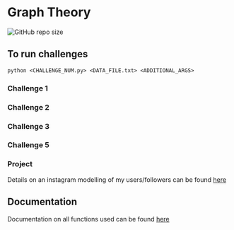 # Graph Theory
![GitHub repo size](https://img.shields.io/github/repo-size/ThomasLee94/graph_challenges.svg?style=plastic)

## To run challenges

```
python <CHALLENGE_NUM.py> <DATA_FILE.txt> <ADDITIONAL_ARGS>
```

### Challenge 1

### Challenge 2

### Challenge 3

### Challenge 5

### Project
Details on an instagram modelling of my users/followers can be found [here](PROJECT.md)

## Documentation

Documentation on all functions used can be found [here](docs.md)